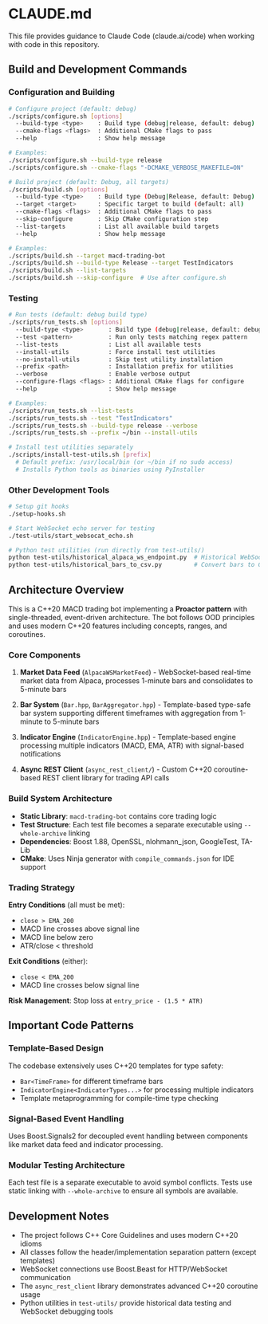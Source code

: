 # CLAUDE.md

This file provides guidance to Claude Code (claude.ai/code) when working with code in this repository.

## Build and Development Commands

### Configuration and Building

```bash
# Configure project (default: debug)
./scripts/configure.sh [options]
  --build-type <type>    : Build type (debug|release, default: debug)
  --cmake-flags <flags>  : Additional CMake flags to pass
  --help                 : Show help message

# Examples:
./scripts/configure.sh --build-type release
./scripts/configure.sh --cmake-flags "-DCMAKE_VERBOSE_MAKEFILE=ON"

# Build project (default: Debug, all targets)
./scripts/build.sh [options]
  --build-type <type>    : Build type (Debug|Release, default: Debug)
  --target <target>      : Specific target to build (default: all)
  --cmake-flags <flags>  : Additional CMake flags to pass
  --skip-configure       : Skip CMake configuration step
  --list-targets         : List all available build targets
  --help                 : Show help message

# Examples:
./scripts/build.sh --target macd-trading-bot
./scripts/build.sh --build-type Release --target TestIndicators
./scripts/build.sh --list-targets
./scripts/build.sh --skip-configure  # Use after configure.sh
```

### Testing
```bash
# Run tests (default: debug build type)
./scripts/run_tests.sh [options]
  --build-type <type>       : Build type (debug|release, default: debug)
  --test <pattern>          : Run only tests matching regex pattern
  --list-tests              : List all available tests
  --install-utils           : Force install test utilities
  --no-install-utils        : Skip test utility installation
  --prefix <path>           : Installation prefix for utilities
  --verbose                 : Enable verbose output
  --configure-flags <flags> : Additional CMake flags for configure
  --help                    : Show help message

# Examples:
./scripts/run_tests.sh --list-tests
./scripts/run_tests.sh --test "TestIndicators"
./scripts/run_tests.sh --build-type release --verbose
./scripts/run_tests.sh --prefix ~/bin --install-utils

# Install test utilities separately
./scripts/install-test-utils.sh [prefix]
  # Default prefix: /usr/local/bin (or ~/bin if no sudo access)
  # Installs Python tools as binaries using PyInstaller
```

### Other Development Tools
```bash
# Setup git hooks
./setup-hooks.sh

# Start WebSocket echo server for testing
./test-utils/start_websocat_echo.sh

# Python test utilities (run directly from test-utils/)
python test-utils/historical_alpaca_ws_endpoint.py  # Historical WebSocket endpoint
python test-utils/historical_bars_to_csv.py         # Convert bars to CSV
```

## Architecture Overview

This is a C++20 MACD trading bot implementing a **Proactor pattern** with single-threaded, event-driven architecture. The bot follows OOD principles and uses modern C++20 features including concepts, ranges, and coroutines.

### Core Components

1. **Market Data Feed** (`AlpacaWSMarketFeed`) - WebSocket-based real-time market data from Alpaca, processes 1-minute bars and consolidates to 5-minute bars

2. **Bar System** (`Bar.hpp`, `BarAggregator.hpp`) - Template-based type-safe bar system supporting different timeframes with aggregation from 1-minute to 5-minute bars

3. **Indicator Engine** (`IndicatorEngine.hpp`) - Template-based engine processing multiple indicators (MACD, EMA, ATR) with signal-based notifications

4. **Async REST Client** (`async_rest_client/`) - Custom C++20 coroutine-based REST client library for trading API calls

### Build System Architecture

- **Static Library**: `macd-trading-bot` contains core trading logic
- **Test Structure**: Each test file becomes a separate executable using `--whole-archive` linking
- **Dependencies**: Boost 1.88, OpenSSL, nlohmann_json, GoogleTest, TA-Lib
- **CMake**: Uses Ninja generator with `compile_commands.json` for IDE support

### Trading Strategy

**Entry Conditions** (all must be met):
- `close > EMA_200`
- MACD line crosses above signal line
- MACD line below zero  
- ATR/close < threshold

**Exit Conditions** (either):
- `close < EMA_200`
- MACD line crosses below signal line

**Risk Management**: Stop loss at `entry_price - (1.5 * ATR)`

## Important Code Patterns

### Template-Based Design
The codebase extensively uses C++20 templates for type safety:
- `Bar<TimeFrame>` for different timeframe bars
- `IndicatorEngine<IndicatorTypes...>` for processing multiple indicators
- Template metaprogramming for compile-time type checking

### Signal-Based Event Handling
Uses Boost.Signals2 for decoupled event handling between components like market data feed and indicator processing.

### Modular Testing Architecture
Each test file is a separate executable to avoid symbol conflicts. Tests use static linking with `--whole-archive` to ensure all symbols are available.

## Development Notes

- The project follows C++ Core Guidelines and uses modern C++20 idioms
- All classes follow the header/implementation separation pattern (except templates)
- WebSocket connections use Boost.Beast for HTTP/WebSocket communication
- The `async_rest_client` library demonstrates advanced C++20 coroutine usage
- Python utilities in `test-utils/` provide historical data testing and WebSocket debugging tools
